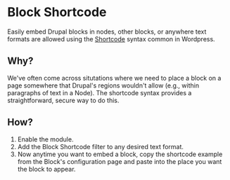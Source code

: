 # Block Shortcode

Easily embed Drupal blocks in nodes, other blocks, or anywhere text formats are allowed using the [Shortcode](https://codex.wordpress.org/Shortcode "Shortcode documentation on wordpress.org") syntax common in Wordpress.

## Why?

We've often come across situtations where we need to place a block on a page somewhere that Drupal's 
regions wouldn't allow (e.g., within paragraphs of text in a Node). The shortcode syntax provides a 
straightforward, secure way to do this.

## How?

1. Enable the module.
2. Add the Block Shortcode filter to any desired text format.
3. Now anytime you want to embed a block, copy the shortcode example from the Block's configuration 
page and paste into the place you want the block to appear.

